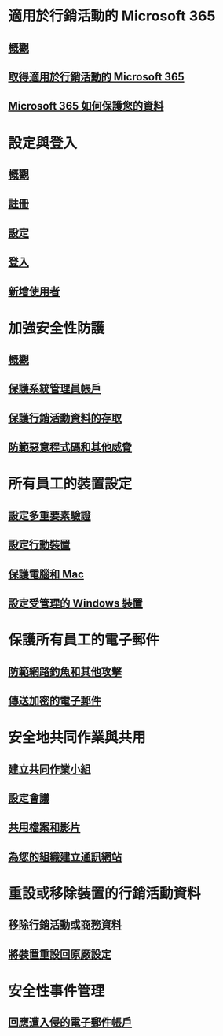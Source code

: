 # 適用於行銷活動的 Microsoft 365
## [概觀](index.md)
## [取得適用於行銷活動的 Microsoft 365](get-microsoft-365-campaigns.md)
## [Microsoft 365 如何保護您的資料](m365-campaigns-users.md)

# 設定與登入
## [概觀](microsoft-365-campaigns-setup-overview.md)
## [註冊](m365-campaigns-sign-up.md)
## [設定](../business/set-up.md?toc=/microsoft-365/campaigns/toc.json)
## [登入](m365-campaigns-sign-in.md)
## [新增使用者](../business/add-users-m365b.md?toc=/microsoft-365/campaigns/toc.json)

# 加強安全性防護
## [概觀](m365-campaigns-security-overview.md)
## [保護系統管理員帳戶](m365-campaigns-protect-admin-accounts.md)
## [保護行銷活動資料的存取](m365-campaigns-conditional-access.md)
## [防範惡意程式碼和其他威脅](m365-campaigns-increase-protection.md) 

# 所有員工的裝置設定
## [設定多重要素驗證](m365-campaigns-multifactor-authenication.md)
## [設定行動裝置](../business/set-up-mobile-devices.md?toc=/microsoft-365/campaigns/toc.json)
## [保護電腦和 Mac](m365-campaigns-protect-pcs-macs.md)
## [設定受管理的 Windows 裝置](../business/set-up-windows-devices.md?toc=/microsoft-365/campaigns/toc.json)

# 保護所有員工的電子郵件
## [防範網路釣魚和其他攻擊](m365-campaigns-phishing-and-attacks.md)
## [傳送加密的電子郵件](send-encrypted-email.md)

# 安全地共同作業與共用
## [建立共同作業小組](create-teams-for-collaboration.md)
## [設定會議](set-up-meetings.md)
## [共用檔案和影片](share-files-and-videos.md)
## [為您的組織建立通訊網站](create-communications-site.md)

# 重設或移除裝置的行銷活動資料 
## [移除行銷活動或商務資料](../business/remove-company-data.md?toc=/microsoft-365/campaigns/toc.json)
## [將裝置重設回原廠設定](../business/reset-devices-to-factory-settings.md?toc=/microsoft-365/campaigns/toc.json)

# 安全性事件管理
## [回應遭入侵的電子郵件帳戶](../compliance/responding-to-a-compromised-email-account?toc=/microsoft-365/campaigns/toc.json)
